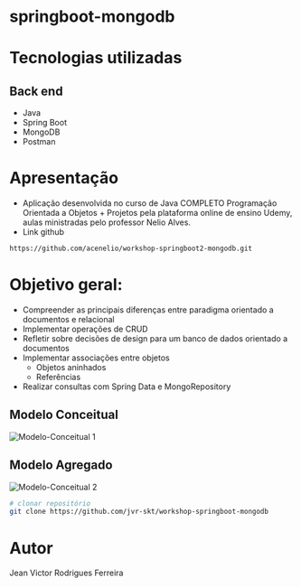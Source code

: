 # springboot-mongodb

# Tecnologias utilizadas
## Back end
- Java
- Spring Boot
- MongoDB
- Postman


# Apresentação
- Aplicação desenvolvida no curso de Java COMPLETO Programação Orientada a Objetos + Projetos 
  pela plataforma online de ensino Udemy, aulas ministradas pelo professor Nelio Alves.
- Link github
 ```bash
 https://github.com/acenelio/workshop-springboot2-mongodb.git
 ```

# Objetivo geral:

 - Compreender as principais diferenças entre paradigma orientado a documentos e relacional
 - Implementar operações de CRUD
 - Refletir sobre decisões de design para um banco de dados orientado a documentos
 - Implementar associações entre objetos
   - Objetos aninhados
   - Referências
 - Realizar consultas com Spring Data e MongoRepository


## Modelo Conceitual
![Modelo-Conceitual 1](https://user-images.githubusercontent.com/73432286/134728880-d7ca0d11-1a38-43d9-ab10-d0fb89b9d035.png) 

## Modelo Agregado
![Modelo-Conceitual 2](https://user-images.githubusercontent.com/73432286/134729801-bdc403e4-6b24-4fc9-86a6-d83f3c5bb72c.png)


```bash
# clonar repositório
git clone https://github.com/jvr-skt/workshop-springboot-mongodb
```

# Autor

Jean Victor Rodrigues Ferreira

